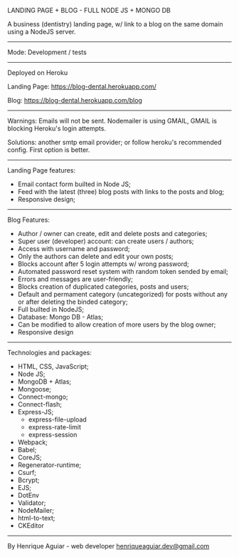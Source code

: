 LANDING PAGE + BLOG - FULL NODE JS + MONGO DB

A business (dentistry) landing page, w/ link to a blog on the same domain using a NodeJS server.

***********************************

Mode: Development / tests

***********************************

Deployed on Heroku

Landing Page: https://blog-dental.herokuapp.com/

Blog: https://blog-dental.herokuapp.com/blog

***********************************
Warnings:
Emails will not be sent.
Nodemailer is using GMAIL, GMAIL is blocking Heroku's login attempts.

Solutions: another smtp email provider; or follow heroku's recommended config. First option is better.

***********************************
Landing Page features:

- Email contact form builted in Node JS;
- Feed with the latest (three) blog posts with links to the posts and blog;
- Responsive design;

***********************************
Blog Features:

- Author / owner can create, edit and delete posts and categories;
- Super user (developer) account: can create users / authors;
- Access with username and password;
- Only the authors can delete and edit your own posts;
- Blocks account after 5 login attempts w/ wrong password;
- Automated password reset system with random token sended by email;
- Errors and messages are user-friendly;
- Blocks creation of duplicated categories, posts and users;
- Default and permament category (uncategorized) for posts without any or after deleting the binded category;
- Full builted in NodeJS;
- Database: Mongo DB - Atlas;
- Can be modified to allow creation of more users by the blog owner;
- Responsive design

***********************************
Technologies and packages:

- HTML, CSS, JavaScript;
- Node JS;
- MongoDB + Atlas;
- Mongoose;
- Connect-mongo;
- Connect-flash;
- Express-JS;
	- express-file-upload
	- express-rate-limit
	- express-session
- Webpack;
- Babel;
- CoreJS;
- Regenerator-runtime;
- Csurf;
- Bcrypt;
- EJS;
- DotEnv
- Validator;
- NodeMailer;
- html-to-text;
- CKEditor

**************************************************
By Henrique Aguiar - web developer
henriqueaguiar.dev@gmail.com
